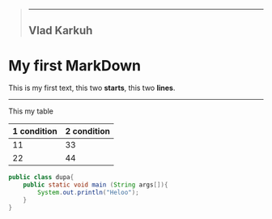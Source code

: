 > ---
>
> Vlad Karkuh
> ---

# My first MarkDown

This is my first text, this two **starts**, this two __lines__.

---

This my table

| 1 condition | 2 condition |
| ----------- | ----------- |
| 11          | 33          |
| 22          | 44          |

```java
public class dupa{
    public static void main (String args[]){
        System.out.println("Heloo");
    }
}
```

